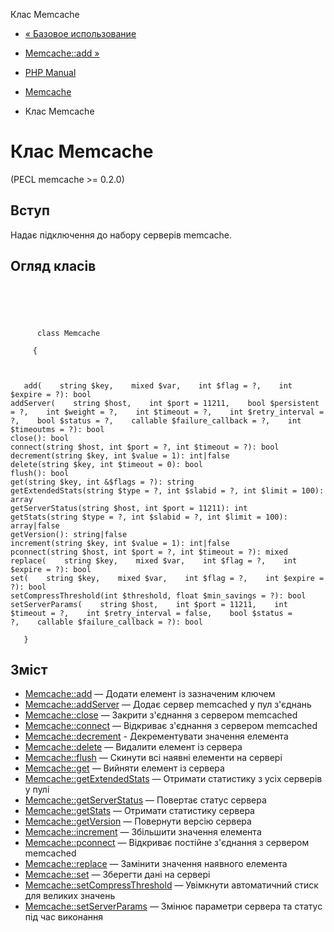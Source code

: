 Клас Memcache

-   [« Базовое использование](memcache.examples-overview.html)
    
-   [Memcache::add »](memcache.add.html)
    
-   [PHP Manual](index.html)
    
-   [Memcache](book.memcache.html)
    
-   Клас Memcache
    

# Клас Memcache

(PECL memcache >= 0.2.0)

## Вступ

Надає підключення до набору серверів memcache.

## Огляд класів

```classsynopsis



    
     
      class Memcache
     
     {


    
   add(    string $key,    mixed $var,    int $flag = ?,    int $expire = ?): bool
addServer(    string $host,    int $port = 11211,    bool $persistent = ?,    int $weight = ?,    int $timeout = ?,    int $retry_interval = ?,    bool $status = ?,    callable $failure_callback = ?,    int $timeoutms = ?): bool
close(): bool
connect(string $host, int $port = ?, int $timeout = ?): bool
decrement(string $key, int $value = 1): int|false
delete(string $key, int $timeout = 0): bool
flush(): bool
get(string $key, int &$flags = ?): string
getExtendedStats(string $type = ?, int $slabid = ?, int $limit = 100): array
getServerStatus(string $host, int $port = 11211): int
getStats(string $type = ?, int $slabid = ?, int $limit = 100): array|false
getVersion(): string|false
increment(string $key, int $value = 1): int|false
pconnect(string $host, int $port = ?, int $timeout = ?): mixed
replace(    string $key,    mixed $var,    int $flag = ?,    int $expire = ?): bool
set(    string $key,    mixed $var,    int $flag = ?,    int $expire = ?): bool
setCompressThreshold(int $threshold, float $min_savings = ?): bool
setServerParams(    string $host,    int $port = 11211,    int $timeout = ?,    int $retry_interval = false,    bool $status = ?,    callable $failure_callback = ?): bool

   }
```

## Зміст

-   [Memcache::add](memcache.add.html) — Додати елемент із зазначеним ключем
-   [Memcache::addServer](memcache.addserver.html) — Додає сервер memcached у пул з'єднань
-   [Memcache::close](memcache.close.html) — Закрити з'єднання з сервером memcached
-   [Memcache::connect](memcache.connect.html) — Відкриває з'єднання з сервером memcached
-   [Memcache::decrement](memcache.decrement.html) - Декрементувати значення елемента
-   [Memcache::delete](memcache.delete.html) — Видалити елемент із сервера
-   [Memcache::flush](memcache.flush.html) — Скинути всі наявні елементи на сервері
-   [Memcache::get](memcache.get.html) — Вийняти елемент із сервера
-   [Memcache::getExtendedStats](memcache.getextendedstats.html) — Отримати статистику з усіх серверів у пулі
-   [Memcache::getServerStatus](memcache.getserverstatus.html) — Повертає статус сервера
-   [Memcache::getStats](memcache.getstats.html) — Отримати статистику сервера
-   [Memcache::getVersion](memcache.getversion.html) — Повернути версію сервера
-   [Memcache::increment](memcache.increment.html) — Збільшити значення елемента
-   [Memcache::pconnect](memcache.pconnect.html) — Відкриває постійне з'єднання з сервером memcached
-   [Memcache::replace](memcache.replace.html) — Замінити значення наявного елемента
-   [Memcache::set](memcache.set.html) — Зберегти дані на сервері
-   [Memcache::setCompressThreshold](memcache.setcompressthreshold.html) — Увімкнути автоматичний стиск для великих значень
-   [Memcache::setServerParams](memcache.setserverparams.html) — Змінює параметри сервера та статус під час виконання